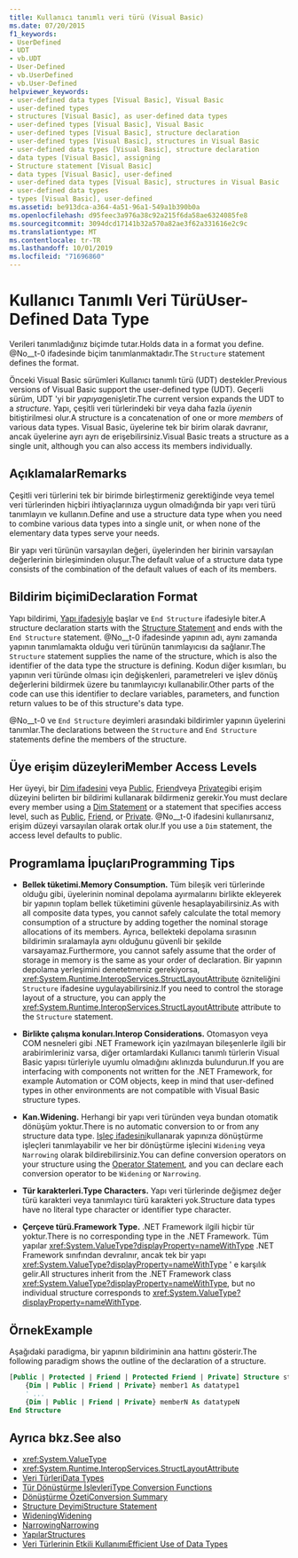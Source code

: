 ```yaml
---
title: Kullanıcı tanımlı veri türü (Visual Basic)
ms.date: 07/20/2015
f1_keywords:
- UserDefined
- UDT
- vb.UDT
- User-Defined
- vb.UserDefined
- vb.User-Defined
helpviewer_keywords:
- user-defined data types [Visual Basic], Visual Basic
- user-defined types
- structures [Visual Basic], as user-defined data types
- user-defined types [Visual Basic], Visual Basic
- user-defined types [Visual Basic], structure declaration
- user-defined types [Visual Basic], structures in Visual Basic
- user-defined data types [Visual Basic], structure declaration
- data types [Visual Basic], assigning
- Structure statement [Visual Basic]
- data types [Visual Basic], user-defined
- user-defined data types [Visual Basic], structures in Visual Basic
- user-defined data types
- types [Visual Basic], user-defined
ms.assetid: be913dca-a364-4a51-96a1-549a1b390b0a
ms.openlocfilehash: d95feec3a976a38c92a215f6da58ae6324085fe8
ms.sourcegitcommit: 3094dcd17141b32a570a82ae3f62a331616e2c9c
ms.translationtype: MT
ms.contentlocale: tr-TR
ms.lasthandoff: 10/01/2019
ms.locfileid: "71696860"
---
```

# <a name="user-defined-data-type"></a><span data-ttu-id="61703-102">Kullanıcı Tanımlı Veri Türü</span><span class="sxs-lookup"><span data-stu-id="61703-102">User-Defined Data Type</span></span>

<span data-ttu-id="61703-103">Verileri tanımladığınız biçimde tutar.</span><span class="sxs-lookup"><span data-stu-id="61703-103">Holds data in a format you define.</span></span> <span data-ttu-id="61703-104">@No__t-0 ifadesinde biçim tanımlanmaktadır.</span><span class="sxs-lookup"><span data-stu-id="61703-104">The `Structure` statement defines the format.</span></span>

<span data-ttu-id="61703-105">Önceki Visual Basic sürümleri Kullanıcı tanımlı türü (UDT) destekler.</span><span class="sxs-lookup"><span data-stu-id="61703-105">Previous versions of Visual Basic support the user-defined type (UDT).</span></span> <span data-ttu-id="61703-106">Geçerli sürüm, UDT 'yi bir *yapıya*genişletir.</span><span class="sxs-lookup"><span data-stu-id="61703-106">The current version expands the UDT to a *structure*.</span></span> <span data-ttu-id="61703-107">Yapı, çeşitli veri türlerindeki bir veya daha fazla *üyenin* bitiştirilmesi olur.</span><span class="sxs-lookup"><span data-stu-id="61703-107">A structure is a concatenation of one or more *members* of various data types.</span></span> <span data-ttu-id="61703-108">Visual Basic, üyelerine tek bir birim olarak davranır, ancak üyelerine ayrı ayrı de erişebilirsiniz.</span><span class="sxs-lookup"><span data-stu-id="61703-108">Visual Basic treats a structure as a single unit, although you can also access its members individually.</span></span>

## <a name="remarks"></a><span data-ttu-id="61703-109">Açıklamalar</span><span class="sxs-lookup"><span data-stu-id="61703-109">Remarks</span></span>

<span data-ttu-id="61703-110">Çeşitli veri türlerini tek bir birimde birleştirmeniz gerektiğinde veya temel veri türlerinden hiçbiri ihtiyaçlarınıza uygun olmadığında bir yapı veri türü tanımlayın ve kullanın.</span><span class="sxs-lookup"><span data-stu-id="61703-110">Define and use a structure data type when you need to combine various data types into a single unit, or when none of the elementary data types serve your needs.</span></span>

<span data-ttu-id="61703-111">Bir yapı veri türünün varsayılan değeri, üyelerinden her birinin varsayılan değerlerinin birleşiminden oluşur.</span><span class="sxs-lookup"><span data-stu-id="61703-111">The default value of a structure data type consists of the combination of the default values of each of its members.</span></span>

## <a name="declaration-format"></a><span data-ttu-id="61703-112">Bildirim biçimi</span><span class="sxs-lookup"><span data-stu-id="61703-112">Declaration Format</span></span>

<span data-ttu-id="61703-113">Yapı bildirimi, [Yapı ifadesiyle](../../../visual-basic/language-reference/statements/structure-statement.md) başlar ve `End Structure` ifadesiyle biter.</span><span class="sxs-lookup"><span data-stu-id="61703-113">A structure declaration starts with the [Structure Statement](../../../visual-basic/language-reference/statements/structure-statement.md) and ends with the `End Structure` statement.</span></span> <span data-ttu-id="61703-114">@No__t-0 ifadesinde yapının adı, aynı zamanda yapının tanımlamakta olduğu veri türünün tanımlayıcısı da sağlanır.</span><span class="sxs-lookup"><span data-stu-id="61703-114">The `Structure` statement supplies the name of the structure, which is also the identifier of the data type the structure is defining.</span></span> <span data-ttu-id="61703-115">Kodun diğer kısımları, bu yapının veri türünde olması için değişkenleri, parametreleri ve işlev dönüş değerlerini bildirmek üzere bu tanımlayıcıyı kullanabilir.</span><span class="sxs-lookup"><span data-stu-id="61703-115">Other parts of the code can use this identifier to declare variables, parameters, and function return values to be of this structure's data type.</span></span>

<span data-ttu-id="61703-116">@No__t-0 ve `End Structure` deyimleri arasındaki bildirimler yapının üyelerini tanımlar.</span><span class="sxs-lookup"><span data-stu-id="61703-116">The declarations between the `Structure` and `End Structure` statements define the members of the structure.</span></span>

## <a name="member-access-levels"></a><span data-ttu-id="61703-117">Üye erişim düzeyleri</span><span class="sxs-lookup"><span data-stu-id="61703-117">Member Access Levels</span></span>

<span data-ttu-id="61703-118">Her üyeyi, bir [Dim ifadesini](../../../visual-basic/language-reference/statements/dim-statement.md) veya [Public](../../../visual-basic/language-reference/modifiers/public.md), [Friend](../../../visual-basic/language-reference/modifiers/friend.md)veya [Private](../../../visual-basic/language-reference/modifiers/private.md)gibi erişim düzeyini belirten bir bildirimi kullanarak bildirmeniz gerekir.</span><span class="sxs-lookup"><span data-stu-id="61703-118">You must declare every member using a [Dim Statement](../../../visual-basic/language-reference/statements/dim-statement.md) or a statement that specifies access level, such as [Public](../../../visual-basic/language-reference/modifiers/public.md), [Friend](../../../visual-basic/language-reference/modifiers/friend.md), or [Private](../../../visual-basic/language-reference/modifiers/private.md).</span></span> <span data-ttu-id="61703-119">@No__t-0 ifadesini kullanırsanız, erişim düzeyi varsayılan olarak ortak olur.</span><span class="sxs-lookup"><span data-stu-id="61703-119">If you use a `Dim` statement, the access level defaults to public.</span></span>

## <a name="programming-tips"></a><span data-ttu-id="61703-120">Programlama İpuçları</span><span class="sxs-lookup"><span data-stu-id="61703-120">Programming Tips</span></span>

- <span data-ttu-id="61703-121">**Bellek tüketimi.**</span><span class="sxs-lookup"><span data-stu-id="61703-121">**Memory Consumption.**</span></span> <span data-ttu-id="61703-122">Tüm bileşik veri türlerinde olduğu gibi, üyelerinin nominal depolama ayırmalarını birlikte ekleyerek bir yapının toplam bellek tüketimini güvenle hesaplayabilirsiniz.</span><span class="sxs-lookup"><span data-stu-id="61703-122">As with all composite data types, you cannot safely calculate the total memory consumption of a structure by adding together the nominal storage allocations of its members.</span></span> <span data-ttu-id="61703-123">Ayrıca, bellekteki depolama sırasının bildirimin sıralamayla aynı olduğunu güvenli bir şekilde varsayamaz.</span><span class="sxs-lookup"><span data-stu-id="61703-123">Furthermore, you cannot safely assume that the order of storage in memory is the same as your order of declaration.</span></span> <span data-ttu-id="61703-124">Bir yapının depolama yerleşimini denetetmeniz gerekiyorsa, <xref:System.Runtime.InteropServices.StructLayoutAttribute> özniteliğini `Structure` ifadesine uygulayabilirsiniz.</span><span class="sxs-lookup"><span data-stu-id="61703-124">If you need to control the storage layout of a structure, you can apply the <xref:System.Runtime.InteropServices.StructLayoutAttribute> attribute to the `Structure` statement.</span></span>

- <span data-ttu-id="61703-125">**Birlikte çalışma konuları.**</span><span class="sxs-lookup"><span data-stu-id="61703-125">**Interop Considerations.**</span></span> <span data-ttu-id="61703-126">Otomasyon veya COM nesneleri gibi .NET Framework için yazılmayan bileşenlerle ilgili bir arabirimleriniz varsa, diğer ortamlardaki Kullanıcı tanımlı türlerin Visual Basic yapısı türleriyle uyumlu olmadığını aklınızda bulundurun.</span><span class="sxs-lookup"><span data-stu-id="61703-126">If you are interfacing with components not written for the .NET Framework, for example Automation or COM objects, keep in mind that user-defined types in other environments are not compatible with Visual Basic structure types.</span></span>

- <span data-ttu-id="61703-127">**Kan.**</span><span class="sxs-lookup"><span data-stu-id="61703-127">**Widening.**</span></span> <span data-ttu-id="61703-128">Herhangi bir yapı veri türünden veya bundan otomatik dönüşüm yoktur.</span><span class="sxs-lookup"><span data-stu-id="61703-128">There is no automatic conversion to or from any structure data type.</span></span> <span data-ttu-id="61703-129">[Işleç ifadesini](../../../visual-basic/language-reference/statements/operator-statement.md)kullanarak yapınıza dönüştürme işleçleri tanımlayabilir ve her bir dönüştürme işlecini `Widening` veya `Narrowing` olarak bildirebilirsiniz.</span><span class="sxs-lookup"><span data-stu-id="61703-129">You can define conversion operators on your structure using the [Operator Statement](../../../visual-basic/language-reference/statements/operator-statement.md), and you can declare each conversion operator to be `Widening` or `Narrowing`.</span></span>

- <span data-ttu-id="61703-130">**Tür karakterleri.**</span><span class="sxs-lookup"><span data-stu-id="61703-130">**Type Characters.**</span></span> <span data-ttu-id="61703-131">Yapı veri türlerinde değişmez değer türü karakteri veya tanımlayıcı türü karakteri yok.</span><span class="sxs-lookup"><span data-stu-id="61703-131">Structure data types have no literal type character or identifier type character.</span></span>

- <span data-ttu-id="61703-132">**Çerçeve türü.**</span><span class="sxs-lookup"><span data-stu-id="61703-132">**Framework Type.**</span></span> <span data-ttu-id="61703-133">.NET Framework ilgili hiçbir tür yoktur.</span><span class="sxs-lookup"><span data-stu-id="61703-133">There is no corresponding type in the .NET Framework.</span></span> <span data-ttu-id="61703-134">Tüm yapılar <xref:System.ValueType?displayProperty=nameWithType> .NET Framework sınıfından devralınır, ancak tek bir yapı <xref:System.ValueType?displayProperty=nameWithType> ' e karşılık gelir.</span><span class="sxs-lookup"><span data-stu-id="61703-134">All structures inherit from the .NET Framework class <xref:System.ValueType?displayProperty=nameWithType>, but no individual structure corresponds to <xref:System.ValueType?displayProperty=nameWithType>.</span></span>

## <a name="example"></a><span data-ttu-id="61703-135">Örnek</span><span class="sxs-lookup"><span data-stu-id="61703-135">Example</span></span>

<span data-ttu-id="61703-136">Aşağıdaki paradigma, bir yapının bildiriminin ana hattını gösterir.</span><span class="sxs-lookup"><span data-stu-id="61703-136">The following paradigm shows the outline of the declaration of a structure.</span></span>

```vb
[Public | Protected | Friend | Protected Friend | Private] Structure structname
    {Dim | Public | Friend | Private} member1 As datatype1
    ' ...
    {Dim | Public | Friend | Private} memberN As datatypeN
End Structure
```

## <a name="see-also"></a><span data-ttu-id="61703-137">Ayrıca bkz.</span><span class="sxs-lookup"><span data-stu-id="61703-137">See also</span></span>

- <xref:System.ValueType>
- <xref:System.Runtime.InteropServices.StructLayoutAttribute>
- [<span data-ttu-id="61703-138">Veri Türleri</span><span class="sxs-lookup"><span data-stu-id="61703-138">Data Types</span></span>](../../../visual-basic/language-reference/data-types/index.md)
- [<span data-ttu-id="61703-139">Tür Dönüştürme İşlevleri</span><span class="sxs-lookup"><span data-stu-id="61703-139">Type Conversion Functions</span></span>](../../../visual-basic/language-reference/functions/type-conversion-functions.md)
- [<span data-ttu-id="61703-140">Dönüştürme Özeti</span><span class="sxs-lookup"><span data-stu-id="61703-140">Conversion Summary</span></span>](../../../visual-basic/language-reference/keywords/conversion-summary.md)
- [<span data-ttu-id="61703-141">Structure Deyimi</span><span class="sxs-lookup"><span data-stu-id="61703-141">Structure Statement</span></span>](../../../visual-basic/language-reference/statements/structure-statement.md)
- [<span data-ttu-id="61703-142">Widening</span><span class="sxs-lookup"><span data-stu-id="61703-142">Widening</span></span>](../../../visual-basic/language-reference/modifiers/widening.md)
- [<span data-ttu-id="61703-143">Narrowing</span><span class="sxs-lookup"><span data-stu-id="61703-143">Narrowing</span></span>](../../../visual-basic/language-reference/modifiers/narrowing.md)
- [<span data-ttu-id="61703-144">Yapılar</span><span class="sxs-lookup"><span data-stu-id="61703-144">Structures</span></span>](../../../visual-basic/programming-guide/language-features/data-types/structures.md)
- [<span data-ttu-id="61703-145">Veri Türlerinin Etkili Kullanımı</span><span class="sxs-lookup"><span data-stu-id="61703-145">Efficient Use of Data Types</span></span>](../../../visual-basic/programming-guide/language-features/data-types/efficient-use-of-data-types.md)
